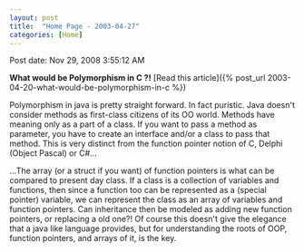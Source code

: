 ```yaml
---
layout: post
title:  "Home Page - 2003-04-27"
categories: [Home]
---
```


Post date: Nov 29, 2008 3:55:12 AM

**What would be Polymorphism in C ?!** [Read this article]({% post_url 2003-04-20-what-would-be-polymorphism-in-c %})

Polymorphism in java is pretty straight forward. In fact puristic. Java doesn't consider methods as first-class citizens of its OO world. Methods have meaning only as a part of a class. If you want to pass a method as parameter, you have to create an interface and/or a class to pass that method. This is very distinct from the function pointer notion of C, Delphi (Object Pascal) or C#...

...The array (or a struct if you want) of function pointers is what can be compared to present day class. If a class is a collection of variables and functions, then since a function too can be represented as a (special pointer) variable, we can represent the class as an array of variables and function pointers. Can inheritance then be modeled as adding new function pointers, or replacing a old one?! Of course this doesn't give the elegance that a java like language provides, but for understanding the roots of OOP, function pointers, and arrays of it, is the key.


